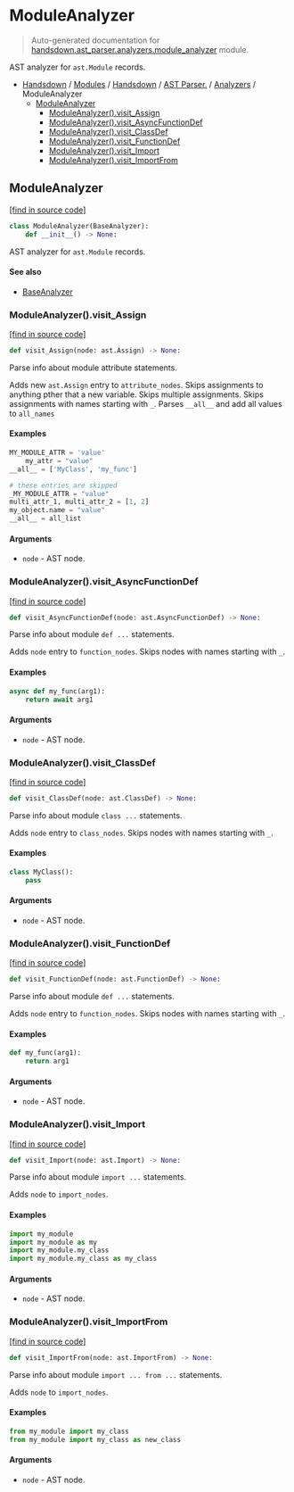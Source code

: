# ModuleAnalyzer

> Auto-generated documentation for [handsdown.ast_parser.analyzers.module_analyzer](https://github.com/vemel/handsdown/blob/main/handsdown/ast_parser/analyzers/module_analyzer.py) module.

AST analyzer for `ast.Module` records.

- [Handsdown](../../../README.md#-handsdown---python-documentation-generator) / [Modules](../../../MODULES.md#modules) / [Handsdown](../../index.md#handsdown) / [AST Parser.](../index.md#ast-parser) / [Analyzers](index.md#analyzers) / ModuleAnalyzer
    - [ModuleAnalyzer](#moduleanalyzer)
        - [ModuleAnalyzer().visit_Assign](#moduleanalyzervisit_assign)
        - [ModuleAnalyzer().visit_AsyncFunctionDef](#moduleanalyzervisit_asyncfunctiondef)
        - [ModuleAnalyzer().visit_ClassDef](#moduleanalyzervisit_classdef)
        - [ModuleAnalyzer().visit_FunctionDef](#moduleanalyzervisit_functiondef)
        - [ModuleAnalyzer().visit_Import](#moduleanalyzervisit_import)
        - [ModuleAnalyzer().visit_ImportFrom](#moduleanalyzervisit_importfrom)

## ModuleAnalyzer

[[find in source code]](https://github.com/vemel/handsdown/blob/main/handsdown/ast_parser/analyzers/module_analyzer.py#L11)

```python
class ModuleAnalyzer(BaseAnalyzer):
    def __init__() -> None:
```

AST analyzer for `ast.Module` records.

#### See also

- [BaseAnalyzer](base_analyzer.md#baseanalyzer)

### ModuleAnalyzer().visit_Assign

[[find in source code]](https://github.com/vemel/handsdown/blob/main/handsdown/ast_parser/analyzers/module_analyzer.py#L127)

```python
def visit_Assign(node: ast.Assign) -> None:
```

Parse info about module attribute statements.

Adds new `ast.Assign` entry to `attribute_nodes`.
Skips assignments to anything pther that a new variable.
Skips multiple assignments.
Skips assignments with names starting with `_`.
Parses `__all__` and add all values to `all_names`

#### Examples

```python
MY_MODULE_ATTR = 'value'
    my_attr = "value"
__all__ = ['MyClass', 'my_func']

# these entries are skipped
_MY_MODULE_ATTR = "value"
multi_attr_1, multi_attr_2 = [1, 2]
my_object.name = "value"
__all__ = all_list
```

#### Arguments

- `node` - AST node.

### ModuleAnalyzer().visit_AsyncFunctionDef

[[find in source code]](https://github.com/vemel/handsdown/blob/main/handsdown/ast_parser/analyzers/module_analyzer.py#L109)

```python
def visit_AsyncFunctionDef(node: ast.AsyncFunctionDef) -> None:
```

Parse info about module `def ...` statements.

Adds `node` entry to `function_nodes`.
Skips nodes with names starting with `_`.

#### Examples

```python
async def my_func(arg1):
    return await arg1
```

#### Arguments

- `node` - AST node.

### ModuleAnalyzer().visit_ClassDef

[[find in source code]](https://github.com/vemel/handsdown/blob/main/handsdown/ast_parser/analyzers/module_analyzer.py#L58)

```python
def visit_ClassDef(node: ast.ClassDef) -> None:
```

Parse info about module `class ...` statements.

Adds `node` entry to `class_nodes`.
Skips nodes with names starting with `_`.

#### Examples

```python
class MyClass():
    pass
```

#### Arguments

- `node` - AST node.

### ModuleAnalyzer().visit_FunctionDef

[[find in source code]](https://github.com/vemel/handsdown/blob/main/handsdown/ast_parser/analyzers/module_analyzer.py#L91)

```python
def visit_FunctionDef(node: ast.FunctionDef) -> None:
```

Parse info about module `def ...` statements.

Adds `node` entry to `function_nodes`.
Skips nodes with names starting with `_`.

#### Examples

```python
def my_func(arg1):
    return arg1
```

#### Arguments

- `node` - AST node.

### ModuleAnalyzer().visit_Import

[[find in source code]](https://github.com/vemel/handsdown/blob/main/handsdown/ast_parser/analyzers/module_analyzer.py#L24)

```python
def visit_Import(node: ast.Import) -> None:
```

Parse info about module `import ...` statements.

Adds `node` to `import_nodes`.

#### Examples

```python
import my_module
import my_module as my
import my_module.my_class
import my_module.my_class as my_class
```

#### Arguments

- `node` - AST node.

### ModuleAnalyzer().visit_ImportFrom

[[find in source code]](https://github.com/vemel/handsdown/blob/main/handsdown/ast_parser/analyzers/module_analyzer.py#L42)

```python
def visit_ImportFrom(node: ast.ImportFrom) -> None:
```

Parse info about module `import ... from ...` statements.

Adds `node` to `import_nodes`.

#### Examples

```python
from my_module import my_class
from my_module import my_class as new_class
```

#### Arguments

- `node` - AST node.
